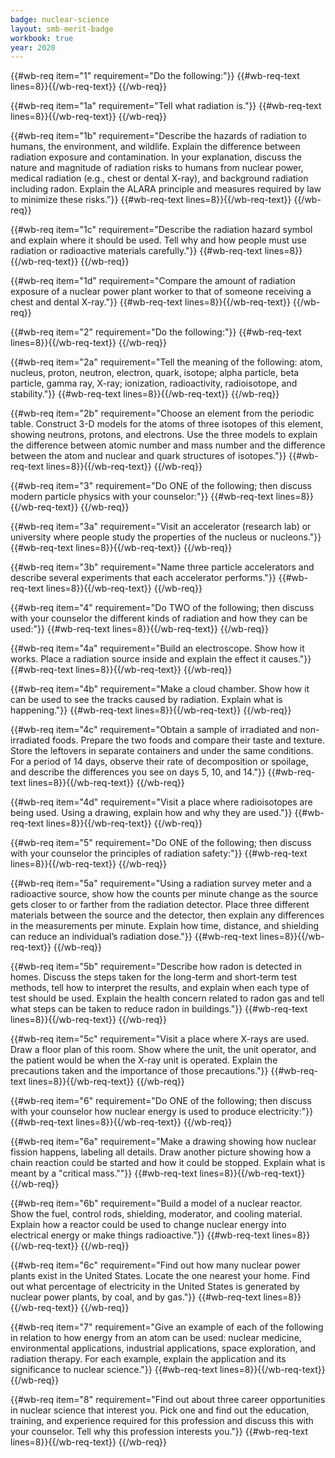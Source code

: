 ```yaml
---
badge: nuclear-science
layout: smb-merit-badge
workbook: true
year: 2020
---
```



{{#wb-req item="1" requirement="Do the following:"}}
{{#wb-req-text lines=8}}{{/wb-req-text}}
{{/wb-req}}

{{#wb-req item="1a" requirement="Tell what radiation is."}}
{{#wb-req-text lines=8}}{{/wb-req-text}}
{{/wb-req}}

{{#wb-req item="1b" requirement="Describe the hazards of radiation to humans, the environment, and wildlife. Explain the difference between radiation exposure and contamination. In your explanation, discuss the nature and magnitude of radiation risks to humans from nuclear power, medical radiation (e.g., chest or dental X-ray), and background radiation including radon. Explain the ALARA principle and measures required by law to minimize these risks."}}
{{#wb-req-text lines=8}}{{/wb-req-text}}
{{/wb-req}}

{{#wb-req item="1c" requirement="Describe the radiation hazard symbol and explain where it should be used. Tell why and how people must use radiation or radioactive materials carefully."}}
{{#wb-req-text lines=8}}{{/wb-req-text}}
{{/wb-req}}

{{#wb-req item="1d" requirement="Compare the amount of radiation exposure of a nuclear power plant worker to that of someone receiving a chest and dental X-ray."}}
{{#wb-req-text lines=8}}{{/wb-req-text}}
{{/wb-req}}

{{#wb-req item="2" requirement="Do the following:"}}
{{#wb-req-text lines=8}}{{/wb-req-text}}
{{/wb-req}}

{{#wb-req item="2a" requirement="Tell the meaning of the following: atom, nucleus, proton, neutron, electron, quark, isotope; alpha particle, beta particle, gamma ray, X-ray; ionization, radioactivity, radioisotope, and stability."}}
{{#wb-req-text lines=8}}{{/wb-req-text}}
{{/wb-req}}

{{#wb-req item="2b" requirement="Choose an element from the periodic table. Construct 3-D models for the atoms of three isotopes of this element, showing neutrons, protons, and electrons. Use the three models to explain the difference between atomic number and mass number and the difference between the atom and nuclear and quark structures of isotopes."}}
{{#wb-req-text lines=8}}{{/wb-req-text}}
{{/wb-req}}

{{#wb-req item="3" requirement="Do ONE of the following; then discuss modern particle physics with your counselor:"}}
{{#wb-req-text lines=8}}{{/wb-req-text}}
{{/wb-req}}

{{#wb-req item="3a" requirement="Visit an accelerator (research lab) or university where people study the properties of the nucleus or nucleons."}}
{{#wb-req-text lines=8}}{{/wb-req-text}}
{{/wb-req}}

{{#wb-req item="3b" requirement="Name three particle accelerators and describe several experiments that each accelerator performs."}}
{{#wb-req-text lines=8}}{{/wb-req-text}}
{{/wb-req}}

{{#wb-req item="4" requirement="Do TWO of the following; then discuss with your counselor the different kinds of radiation and how they can be used:"}}
{{#wb-req-text lines=8}}{{/wb-req-text}}
{{/wb-req}}

{{#wb-req item="4a" requirement="Build an electroscope. Show how it works. Place a radiation source inside and explain the effect it causes."}}
{{#wb-req-text lines=8}}{{/wb-req-text}}
{{/wb-req}}

{{#wb-req item="4b" requirement="Make a cloud chamber. Show how it can be used to see the tracks caused by radiation. Explain what is happening."}}
{{#wb-req-text lines=8}}{{/wb-req-text}}
{{/wb-req}}

{{#wb-req item="4c" requirement="Obtain a sample of irradiated and non-irradiated foods. Prepare the two foods and compare their taste and texture. Store the leftovers in separate containers and under the same conditions. For a period of 14 days, observe their rate of decomposition or spoilage, and describe the differences you see on days 5, 10, and 14."}}
{{#wb-req-text lines=8}}{{/wb-req-text}}
{{/wb-req}}

{{#wb-req item="4d" requirement="Visit a place where radioisotopes are being used. Using a drawing, explain how and why they are used."}}
{{#wb-req-text lines=8}}{{/wb-req-text}}
{{/wb-req}}

{{#wb-req item="5" requirement="Do ONE of the following; then discuss with your counselor the principles of radiation safety:"}}
{{#wb-req-text lines=8}}{{/wb-req-text}}
{{/wb-req}}

{{#wb-req item="5a" requirement="Using a radiation survey meter and a radioactive source, show how the counts per minute change as the source gets closer to or farther from the radiation detector. Place three different materials between the source and the detector, then explain any differences in the measurements per minute. Explain how time, distance, and shielding can reduce an individual’s radiation dose."}}
{{#wb-req-text lines=8}}{{/wb-req-text}}
{{/wb-req}}

{{#wb-req item="5b" requirement="Describe how radon is detected in homes. Discuss the steps taken for the long-term and short-term test methods, tell how to interpret the results, and explain when each type of test should be used. Explain the health concern related to radon gas and tell what steps can be taken to reduce radon in buildings."}}
{{#wb-req-text lines=8}}{{/wb-req-text}}
{{/wb-req}}

{{#wb-req item="5c" requirement="Visit a place where X-rays are used. Draw a floor plan of this room. Show where the unit, the unit operator, and the patient would be when the X-ray unit is operated. Explain the precautions taken and the importance of those precautions."}}
{{#wb-req-text lines=8}}{{/wb-req-text}}
{{/wb-req}}

{{#wb-req item="6" requirement="Do ONE of the following; then discuss with your counselor how nuclear energy is used to produce electricity:"}}
{{#wb-req-text lines=8}}{{/wb-req-text}}
{{/wb-req}}

{{#wb-req item="6a" requirement="Make a drawing showing how nuclear fission happens, labeling all details. Draw another picture showing how a chain reaction could be started and how it could be stopped. Explain what is meant by a \"critical mass.\""}}
{{#wb-req-text lines=8}}{{/wb-req-text}}
{{/wb-req}}

{{#wb-req item="6b" requirement="Build a model of a nuclear reactor. Show the fuel, control rods, shielding, moderator, and cooling material. Explain how a reactor could be used to change nuclear energy into electrical energy or make things radioactive."}}
{{#wb-req-text lines=8}}{{/wb-req-text}}
{{/wb-req}}

{{#wb-req item="6c" requirement="Find out how many nuclear power plants exist in the United States. Locate the one nearest your home. Find out what percentage of electricity in the United States is generated by nuclear power plants, by coal, and by gas."}}
{{#wb-req-text lines=8}}{{/wb-req-text}}
{{/wb-req}}

{{#wb-req item="7" requirement="Give an example of each of the following in relation to how energy from an atom can be used: nuclear medicine, environmental applications, industrial applications, space exploration, and radiation therapy. For each example, explain the application and its significance to nuclear science."}}
{{#wb-req-text lines=8}}{{/wb-req-text}}
{{/wb-req}}

{{#wb-req item="8" requirement="Find out about three career opportunities in nuclear science that interest you. Pick one and find out the education, training, and experience required for this profession and discuss this with your counselor. Tell why this profession interests you."}}
{{#wb-req-text lines=8}}{{/wb-req-text}}
{{/wb-req}}
